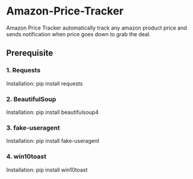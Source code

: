 # Amazon-Price-Tracker
Amazon Price Tracker automatically track any amazon product price and sends notification when price goes down to grab the deal. 

## Prerequisite
  
### 1. Requests
Installation: pip install requests

### 2. BeautifulSoup
Installation:  pip install beautifulsoup4  

### 3. fake-useragent 
Installation:  pip install fake-useragent  

### 4. win10toast
Installation: pip install win10toast
